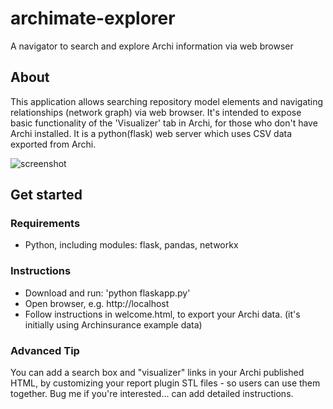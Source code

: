# archimate-explorer
A navigator to search and explore Archi information via web browser

## About
This application allows searching repository model elements and navigating relationships (network graph) via web browser. It's intended to expose basic functionality of the 'Visualizer' tab in Archi, for those who don't have Archi installed. It is a python(flask) web server which uses CSV data exported from Archi. 

![screenshot](https://raw.githubusercontent.com/steve-vincent/archimate-explorer/master/screen.png "Screenshot")

## Get started

### Requirements
* Python, including modules: flask, pandas, networkx

### Instructions
- Download and run: 'python flaskapp.py'
- Open browser, e.g. http://localhost
- Follow instructions in welcome.html, to export your Archi data. (it's initially using Archinsurance example data)

### Advanced Tip
You can add a search box and "visualizer" links in your Archi published HTML, by customizing your report plugin STL files - so users can use them together. Bug me if you're interested... can add detailed instructions.
